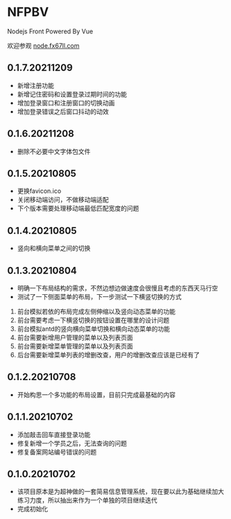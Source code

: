 # NFPBV
Nodejs Front Powered By Vue

欢迎参观 [node.fx67ll.com](http://node.fx67ll.com '后期是Nodejs的深入学习练习示例网站（目前是仅完成登录注册以及单表的增删改查的功能示例）')  

## 0.1.7.20211209
* 新增注册功能  
* 新增记住密码和设置登录过期时间的功能  
* 增加登录窗口和注册窗口的切换动画  
* 增加登录错误之后窗口抖动的动效  

## 0.1.6.20211208
* 删除不必要中文字体包文件 

## 0.1.5.20210805
* 更换favicon.ico  
* 关闭移动端访问，不做移动端适配  
* 下个版本需要处理移动端最低匹配宽度的问题

## 0.1.4.20210805
* 竖向和横向菜单之间的切换  

## 0.1.3.20210804
* 明确一下布局结构的需求，不然边想边做速度会很慢且考虑的东西天马行空  
* 测试了一下侧面菜单的布局，下一步测试一下横竖切换的方式  
1. 前台模拟若依的布局完成左侧伸缩以及竖向动态菜单的功能  
2. 前台需要考虑一下横竖切换的按钮设置在哪里的设计问题  
2. 前台模拟antd的竖向横向菜单切换和横向动态菜单的功能  
3. 前台需要新增用户管理的菜单以及列表页面  
4. 前台需要新增菜单管理的菜单以及列表页面  
5. 后台需要新增菜单列表的增删改查，用户的增删改查应该是已经有了  

## 0.1.2.20210708
* 开始构思一个多功能的布局设置，目前只完成最基础的内容  

## 0.1.1.20210702
* 添加敲击回车直接登录功能  
* 修复新增一个学员之后，无法查询的问题  
* 修复备案网站编号错误的问题  

## 0.1.0.20210702
* 该项目原本是为超神做的一套简易信息管理系统，现在要以此为基础继续加大练习力度，所以抽出来作为一个单独的项目继续迭代  
* 完成初始化  